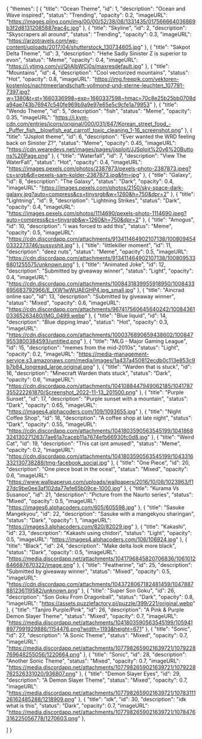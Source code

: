 {
  "themes": [
    {
      "title": "Ocean Theme",
      "id": 1,
      "description": "Ocean and Wave inspired",
      "status": "Trending",
      "opacity": 0.2,
      "imageURL": "https://images.pling.com/img/00/00/52/38/08/1331435/017566664036869b3f2d81312085887eac4c.jpg"
    },
    {
      "title": "Skyline",
      "id": 2,
      "description": "Skyscrapers all around",
      "status": "Trending",
      "opacity": 0.3,
      "imageURL": "https://arzotravels.com/wp-content/uploads/2017/04/shutterstock_130734605.jpg"
    },
    {
      "title": "Sakpot Delta Theme",
      "id": 3,
      "description": "Hehe Sadly Sinister Z is superior to evon",
      "status": "Meme",
      "opacity": 0.4,
      "imageURL": "https://i.ytimg.com/vi/QljAIbWCj0s/maxresdefault.jpg"
    },
    {
      "title": "Mountains",
      "id": 4,
      "description": "Cool vectorized mountains",
      "status": "Hot",
      "opacity": 0.8,
      "imageURL": "https://img.freepik.com/vektoren-kostenlos/nachtmeerlandschaft-vollmond-und-sterne-leuchten_107791-7397.jpg?w=1380&t=st=1660336998~exp=1660337598~hmac=70c8e25b25bb0708da94ae743b76947c540fe969b9a9e97e65e5c9cfe1a79953"
    },
    {
      "title": "Wendo Theme",
      "id": 5,
      "description": "fish",
      "status": "Meme",
      "opacity": 0.35,
      "imageURL": "https://i.kym-cdn.com/entries/icons/original/000/031/847/Korean_street_food_-_Puffer_fish__blowfish_eat_carrot!_toxic_cleaning_1-16_screenshot.png"
    },
    {
      "title": "JJsploit theme",
      "id": 6,
      "description": "Ever wanted the WRD feeling back on Sinister Z?",
      "status": "Meme",
      "opacity": 0.45,
      "imageURL": "https://cdn.wearedevs.net/images/pages/jjsploit/JJSploit%20v6%20Buttons%20Page.png"
    },
    {
      "title": "Waterfall",
      "id": 7,
      "description": "View The WaterFall",
      "status": "Hot",
      "opacity": 0.4,
      "imageURL": "https://images.pexels.com/photos/2387873/pexels-photo-2387873.jpeg?cs=srgb&dl=pexels-sam-kolder-2387873.jpg&fm=jpg"
    },
    {
      "title": "Galaxy",
      "id": 8,
      "description": "The Galaxy",
      "status": "Dark",
      "opacity": 0.4,
      "imageURL": "https://images.pexels.com/photos/2150/sky-space-dark-galaxy.jpg?auto=compress&cs=tinysrgb&w=1260&h=750&dpr=2"
    },
    {
      "title": "Lightning",
      "id": 9,
      "description": "Lightning Strikes",
      "status": "Dark",
      "opacity": 0.4,
      "imageURL": "https://images.pexels.com/photos/1114690/pexels-photo-1114690.jpeg?auto=compress&cs=tinysrgb&w=1260&h=750&dpr=2"
    },
    {
      "title": "Amogus",
      "id": 10,
      "description": "i was forced to add this",
      "status": "Meme",
      "opacity": 0.5,
      "imageURL": "https://cdn.discordapp.com/attachments/913411464902107138/1008094540332273746/sussyshit.jpg"
    },
    {
      "title": "littlekiller moment",
      "id": 11,
      "description": "deez nuts",
      "status": "Meme",
      "opacity": 0.5,
      "imageURL": "https://cdn.discordapp.com/attachments/913411464902107138/1008095336801255575/unknown.png"
    },
    {
      "title": "Animated Joke",
      "id": 12,
      "description": "Submitted by giveaway winner",
      "status": "Light",
      "opacity": 0.4,
      "imageURL": "https://cdn.discordapp.com/attachments/1008431839955918950/1008433695683792966/E_IXW1wWUAEGHP4.jpg_small.jpg"
    },
    {
      "title": "Aincrad online sao",
      "id": 13,
      "description": "Submitted by giveaway winner",
      "status": "Mixed",
      "opacity": 0.6,
      "imageURL": "https://cdn.discordapp.com/attachments/967417560645640242/1008436103365263480/IMG_0499.webp"
    },
    {
      "title": "Blue liquid",
      "id": 14,
      "description": "Blue dipping lmao",
      "status": "Hot",
      "opacity": 0.3,
      "imageURL": "https://cdn.discordapp.com/attachments/1000376890659438602/1008479553800384593/untitled.png"
    },
        {
      "title": "MLG - Major Gaming League",
      "id": 15,
      "description": "memes from the mid-2010s",
      "status": "Light",
      "opacity": 0.2,
      "imageURL": "https://media-management-service.s3.amazonaws.com/media/images/1a437a450812ecdb0c113e853c9b7b84_longread_large.original.png"
    },
    {
      "title": "Warden that is stuck",
      "id": 16,
      "description": "Minecraft Warden thats stuck",
      "status": "Dark",
      "opacity": 0.6,
      "imageURL": "https://cdn.discordapp.com/attachments/1041088447949062185/1041787355222261870/Screenshot_2022-11-13_201500.png"
    },
    {
      "title": "Purple Sunset",
      "id": 17,
      "description": "Purple sunset with a mountain",
      "status": "Dark",
      "opacity": 0.65,
      "imageURL": "https://images4.alphacoders.com/109/1093655.jpg"
    },
    {
      "title": "Night Coffee Shop",
      "id": 18,
      "description": "A coffee shop at late night",
      "status": "Dark",
      "opacity": 0.55,
      "imageURL": "https://cdn.discordapp.com/attachments/1041803590563545199/1041868324130271263/7ae61a7caceb11a7674efb66930fc0d8.jpg"
    },
    {
      "title": "Weird Cat",
      "id": 19,
      "description": "This cat isnt amused!",
      "status": "Meme",
      "opacity": 0.2,
      "imageURL": "https://cdn.discordapp.com/attachments/1041803590563545199/1043316332130738288/tmg-facebook_social.jpg"
    },
    {
      "title": "One Piece",
      "id": 20,
      "description": "One piece boat in the ocea!",
      "status": "Mixed",
      "opacity": 0.6,
      "imageURL": "https://www.wallpaperup.com/uploads/wallpapers/2016/10/08/1023963/f127dc9be0ee3af102da77efe65b09ce-1000.jpg"
    },
    {
      "title": "Kurama Vs Susanoo",
      "id": 21,
      "description": "Picture from the Naurto series",
      "status": "Mixed",
      "opacity": 0.5,
      "imageURL": "https://images6.alphacoders.com/605/605598.jpg"
    },
    {
      "title": "Sasuke Mangekyou",
      "id": 22,
      "description": "Sasuke with a mangekyou sharingan",
      "status": "Dark",
      "opacity": 1,
      "imageURL": "https://images3.alphacoders.com/820/82029.jpg"
    },
    {
      "title": "Kakashi",
      "id": 23,
      "description": "Kakashi using chidori",
      "status": "Light",
      "opacity": 0.5,
      "imageURL": "https://images4.alphacoders.com/106/106924.jpg"
    },
    {
      "title": "Black",
      "id": 24,
      "description": "Make delta look more black",
      "status": "Dark",
      "opacity": 0.5,
      "imageURL": "https://media.discordapp.net/attachments/1041796845820706836/1061012646687670322/image.png"
    },
    {
      "title": "Featherine",
      "id": 25,
      "description": "Submitted by giveaway winner",
      "status": "Mixed",
      "opacity": 0.5,
      "imageURL": "https://cdn.discordapp.com/attachments/1043728067182481459/1047887881236119582/unknown.png"
    },
    {
      "title": "Super Son Goku",
      "id": 26,
      "description": "Son Goku From Dragonball",
      "status": "Dark",
      "opacity": 0.8,
      "imageURL": "https://assets.puzzlefactory.pl/puzzle/399/221/original.webp"
    },
    {
      "title": "Tanjiro Purple/Pink",
      "id": 26,
      "description": "A Pink & Purple Demon Slayer Theme",
      "status": "Mixed",
      "opacity": 0.7,
      "imageURL": "https://media.discordapp.net/attachments/1041803590563545199/1059418977991929886/1154476.png?width=1193&height=671"
    },
 {
      "title": "Sonic",
      "id": 27,
      "description": "A Sonic Theme",
      "status": "Mixed",
      "opacity": 0.7,
      "imageURL": "https://media.discordapp.net/attachments/1077982659021639721/1079228769648255056/1220664.png"
    },
 {
      "title": "Sonic",
      "id": 28,
      "description": "Another Sonic Theme",
      "status": "Mixed",
      "opacity": 0.7,
      "imageURL": "https://media.discordapp.net/attachments/1077982659021639721/1079228762526331020/936807.png"
    },
 {
      "title": "Demon Slayer Eyes",
      "id": 29,
      "description": "A Demon Slayer Theme",
      "status": "Mixed",
      "opacity": 0.7,
      "imageURL": "https://media.discordapp.net/attachments/1077982659021639721/1078311126162485288/1218909.png"
    },
 {
      "title": "idk",
      "id": 30,
      "description": "idk what is this",
      "status": "Dark",
      "opacity": 0.7,
      "imageURL": "https://media.discordapp.net/attachments/1077982659021639721/1078476316225056778/1270603.png"
    },


  ]
}
